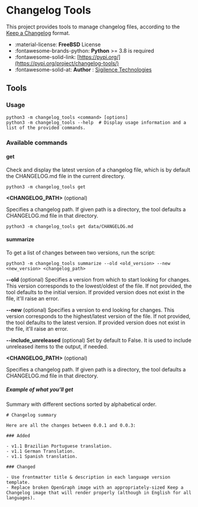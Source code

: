 # Changelog Tools

This project provides tools to manage changelog files, according to the [Keep a Changelog](https://keepachangelog.com/en/1.1.0/) format.

<!-- more -->

<div class="grid cards" markdown>

- :material-license: __FreeBSD__ License
- :fontawesome-brands-python: __Python__ >= 3.8 is required
- :fontawesome-solid-link: [https://pypi.org/](https://pypi.org/project/changelog-tools/)
- :fontawesome-solid-at: __Author__ : [Sigilence Technologies](https://pypi.org/user/Sigilence/)

</div>

## Tools

### Usage

```shell
python3 -m changelog_tools <command> [options]
python3 -m changelog_tools --help  # Display usage information and a list of the provided commands.
```

### Available commands

#### **get**

Check and display the latest version of a changelog file, which is by default the CHANGELOG.md file in the current directory.

```shell
python3 -m changelog_tools get
```

**<CHANGELOG_PATH>** (optional)

Specifies a changelog path. If given path is a directory, the tool defaults a CHANGELOG.md file in that directory.

```shell
python3 -m changelog_tools get data/CHANGELOG.md
```

#### **summarize**

To get a list of changes between two versions, run the script:

```shell
python3 -m changelog_tools summarize --old <old_version> --new <new_version> <changelog_path>
```

**--old** (optional)
Specifies a version from which to start looking for changes. This version corresponds to the lowest/oldest of the file.
If not provided, the tool defaults to the initial version. If provided version does not exist in the file, it'll raise an error.

**--new** (optional)
Specifies a version to end looking for changes. This version corresponds to the highest/latest version of the file.
If not provided, the tool defaults to the latest version. If provided version does not exist in the file, it'll raise an error.

**--include_unreleased** (optional)
Set by default to False. It is used to include unreleased items to the output, if needed.

**<CHANGELOG_PATH>** (optional)

Specifies a changelog path. If given path is a directory, the tool defaults a CHANGELOG.md file in that directory.

##### Example of what you'll get

Summary with different sections sorted by alphabetical order.

```
# Changelog summary

Here are all the changes between 0.0.1 and 0.0.3:

### Added

- v1.1 Brazilian Portuguese translation.
- v1.1 German Translation.
- v1.1 Spanish translation.

### Changed

- Use frontmatter title & description in each language version template.
- Replace broken OpenGraph image with an appropriately-sized Keep a Changelog image that will render properly (although in English for all languages).
```
